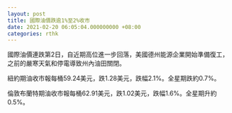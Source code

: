 ```yaml
---
layout: post
title: 國際油價跌逾1%至2%收市
date: 2021-02-20 06:05:04.000000000 +08:00
categories: rthk
---
```


國際油價連跌第2日，自近期高位進一步回落，美國德州能源企業開始準備復工，之前的嚴寒天氣和停電導致州內油田關閉。

紐約期油收市報每桶59.24美元，跌1.28美元，跌幅2.1%。全星期跌約0.7%。

倫敦布蘭特期油收市報每桶62.91美元，跌1.02美元，跌幅1.6%。全星期升約0.5%。
